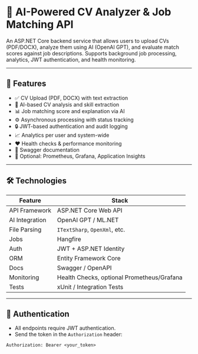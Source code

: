 # 🧠 AI-Powered CV Analyzer & Job Matching API

An ASP.NET Core backend service that allows users to upload CVs (PDF/DOCX), analyze them using AI (OpenAI GPT), and evaluate match scores against job descriptions. Supports background job processing, analytics, JWT authentication, and health monitoring.

---

## 🚀 Features

- ✅ CV Upload (PDF, DOCX) with text extraction
- 🤖 AI-based CV analysis and skill extraction
- 📊 Job matching score and explanation via AI
- ⚙️ Asynchronous processing with status tracking
- 🔒 JWT-based authentication and audit logging
- 📈 Analytics per user and system-wide
- ❤️ Health checks & performance monitoring
- 🧪 Swagger documentation
- 🔁 Optional: Prometheus, Grafana, Application Insights

---

## 🛠️ Technologies

| Feature          | Stack                     |
|------------------|----------------------------|
| API Framework    | ASP.NET Core Web API       |
| AI Integration   | OpenAI GPT / ML.NET        |
| File Parsing     | `ITextSharp`, `OpenXml`, etc. |
| Jobs             | Hangfire                   |
| Auth             | JWT + ASP.NET Identity     |
| ORM              | Entity Framework Core      |
| Docs             | Swagger / OpenAPI          |
| Monitoring       | Health Checks, optional Prometheus/Grafana |
| Tests            | xUnit / Integration Tests  |

---

## 🔐 Authentication

- All endpoints require JWT authentication.
- Send the token in the `Authorization` header:

```http
Authorization: Bearer <your_token>

